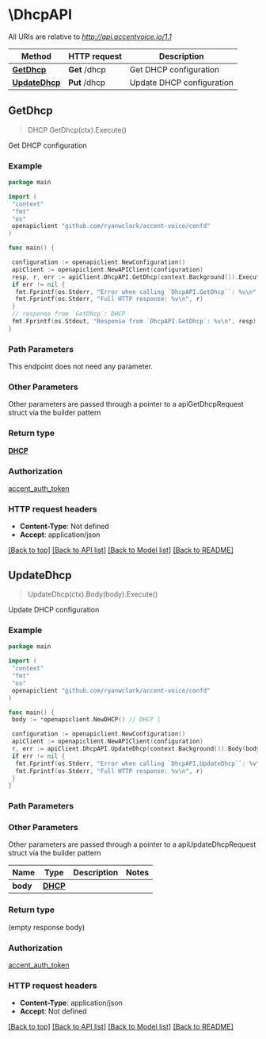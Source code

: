 # \DhcpAPI

All URIs are relative to *<http://api.accentvoice.io/1.1>*

Method | HTTP request | Description
------------- | ------------- | -------------
[**GetDhcp**](DhcpAPI.md#GetDhcp) | **Get** /dhcp | Get DHCP configuration
[**UpdateDhcp**](DhcpAPI.md#UpdateDhcp) | **Put** /dhcp | Update DHCP configuration

## GetDhcp

> DHCP GetDhcp(ctx).Execute()

Get DHCP configuration

### Example

```go
package main

import (
 "context"
 "fmt"
 "os"
 openapiclient "github.com/ryanwclark/accent-voice/confd"
)

func main() {

 configuration := openapiclient.NewConfiguration()
 apiClient := openapiclient.NewAPIClient(configuration)
 resp, r, err := apiClient.DhcpAPI.GetDhcp(context.Background()).Execute()
 if err != nil {
  fmt.Fprintf(os.Stderr, "Error when calling `DhcpAPI.GetDhcp``: %v\n", err)
  fmt.Fprintf(os.Stderr, "Full HTTP response: %v\n", r)
 }
 // response from `GetDhcp`: DHCP
 fmt.Fprintf(os.Stdout, "Response from `DhcpAPI.GetDhcp`: %v\n", resp)
}
```

### Path Parameters

This endpoint does not need any parameter.

### Other Parameters

Other parameters are passed through a pointer to a apiGetDhcpRequest struct via the builder pattern

### Return type

[**DHCP**](DHCP.md)

### Authorization

[accent_auth_token](../README.md#accent_auth_token)

### HTTP request headers

- **Content-Type**: Not defined
- **Accept**: application/json

[[Back to top]](#) [[Back to API list]](../README.md#documentation-for-api-endpoints)
[[Back to Model list]](../README.md#documentation-for-models)
[[Back to README]](../README.md)

## UpdateDhcp

> UpdateDhcp(ctx).Body(body).Execute()

Update DHCP configuration

### Example

```go
package main

import (
 "context"
 "fmt"
 "os"
 openapiclient "github.com/ryanwclark/accent-voice/confd"
)

func main() {
 body := *openapiclient.NewDHCP() // DHCP | 

 configuration := openapiclient.NewConfiguration()
 apiClient := openapiclient.NewAPIClient(configuration)
 r, err := apiClient.DhcpAPI.UpdateDhcp(context.Background()).Body(body).Execute()
 if err != nil {
  fmt.Fprintf(os.Stderr, "Error when calling `DhcpAPI.UpdateDhcp``: %v\n", err)
  fmt.Fprintf(os.Stderr, "Full HTTP response: %v\n", r)
 }
}
```

### Path Parameters

### Other Parameters

Other parameters are passed through a pointer to a apiUpdateDhcpRequest struct via the builder pattern

Name | Type | Description  | Notes
------------- | ------------- | ------------- | -------------
 **body** | [**DHCP**](DHCP.md) |  |

### Return type

 (empty response body)

### Authorization

[accent_auth_token](../README.md#accent_auth_token)

### HTTP request headers

- **Content-Type**: application/json
- **Accept**: Not defined

[[Back to top]](#) [[Back to API list]](../README.md#documentation-for-api-endpoints)
[[Back to Model list]](../README.md#documentation-for-models)
[[Back to README]](../README.md)
